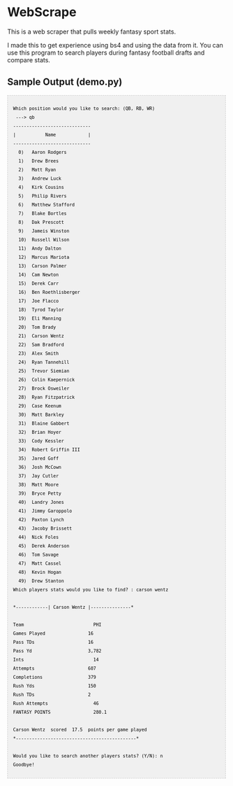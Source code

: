 # WebScrape
This is a web scraper that pulls weekly fantasy sport stats.

I made this to get experience using bs4 and using the data from it.
You can use this program to search players during fantasy football drafts
and compare stats.

<h2>Sample Output (demo.py)</h2>

<pre  style="font-family:arial;font-size:12px;border:1px dashed #CCCCCC;width:99%;height:auto;overflow:auto;background:#f0f0f0;;background-image:URL(http://2.bp.blogspot.com/_z5ltvMQPaa8/SjJXr_U2YBI/AAAAAAAAAAM/46OqEP32CJ8/s320/codebg.gif);padding:0px;color:#000000;text-align:left;line-height:20px;"><code style="color:#000000;word-wrap:normal;">
  Which position would you like to search: (QB, RB, WR)
   ---&gt; qb
  -----------------------------
  |           Name            |
  -----------------------------
    0)	 Aaron Rodgers
    1)	 Drew Brees
    2)	 Matt Ryan
    3)	 Andrew Luck
    4)	 Kirk Cousins
    5)	 Philip Rivers
    6)	 Matthew Stafford
    7)	 Blake Bortles
    8)	 Dak Prescott
    9)	 Jameis Winston
    10)	 Russell Wilson
    11)	 Andy Dalton
    12)	 Marcus Mariota
    13)	 Carson Palmer
    14)	 Cam Newton
    15)	 Derek Carr
    16)	 Ben Roethlisberger
    17)	 Joe Flacco
    18)	 Tyrod Taylor
    19)	 Eli Manning
    20)	 Tom Brady
    21)	 Carson Wentz
    22)	 Sam Bradford
    23)	 Alex Smith
    24)	 Ryan Tannehill
    25)	 Trevor Siemian
    26)	 Colin Kaepernick
    27)	 Brock Osweiler
    28)	 Ryan Fitzpatrick
    29)	 Case Keenum
    30)	 Matt Barkley
    31)	 Blaine Gabbert
    32)	 Brian Hoyer
    33)	 Cody Kessler
    34)	 Robert Griffin III
    35)	 Jared Goff
    36)	 Josh McCown
    37)	 Jay Cutler
    38)	 Matt Moore
    39)	 Bryce Petty
    40)	 Landry Jones
    41)	 Jimmy Garoppolo
    42)	 Paxton Lynch
    43)	 Jacoby Brissett
    44)	 Nick Foles
    45)	 Derek Anderson
    46)	 Tom Savage
    47)	 Matt Cassel
    48)	 Kevin Hogan
    49)	 Drew Stanton
  Which players stats would you like to find? : carson wentz

  *------------| Carson Wentz |---------------*

  Team 			                PHI
  Games Played 		          16
  Pass TDs 		              16
  Pass Yd 		              3,782
  Ints 			                14
  Attempts 		              607
  Completions 		          379
  Rush Yds 		              150
  Rush TDs 		              2
  Rush Attempts 		        46
  FANTASY POINTS 		        280.1

  Carson Wentz  scored  17.5  points per game played
  *---------------------------------------------*

  Would you like to search another players stats? (Y/N): n
  Goodbye!

</code></pre>
